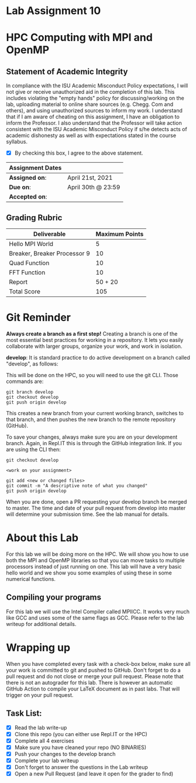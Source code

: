 # Lab Assignment 10
# HPC Computing with MPI and OpenMP

## Statement of Academic Integrity

In compliance with the ISU Academic Misconduct Policy expectations, I will not give or receive unauthorized aid in the completion of this lab.  This includes violating the "empty hands" policy for discussing/working on the lab, uploading material to online share sources (e.g. Chegg. Com and others), and using unauthorized sources to inform my work. I understand that if I am aware of cheating on this assignment, I have an obligation to inform the Professor. I also understand that the Professor will take action consistent with the ISU Academic Misconduct Policy if s/he detects acts of academic dishonesty as well as with expectations stated in the course syllabus.

- [x] By checking this box, I agree to the above statement.

| Assignment Dates | |
| --- | --- |
|**Assigned on**: | April 21st, 2021 |
|**Due on**: | April 30th @ 23:59|
|**Accepted on**: | |


## Grading Rubric

|Deliverable | Maximum Points |
|---|---|
| Hello MPI World| 5 |
| Breaker, Breaker Processor 9 | 10 |
| Quad Function | 10 |
| FFT Function | 10 |
| Report | 50 + 20 |
| Total Score | 105 |


# Git Reminder

**Always create a branch as a first step!** Creating a branch is one of the most essential best practices for working in a repository.  It lets you easily collaborate with larger groups, organize your work, and work in isolation.

**develop**: It is standard practice to do active development on a branch called "develop", as follows:

This will be done on the HPC, so you will need to use the git CLI. Those commands are:

    git branch develop
    git checkout develop
    git push origin develop

This creates a new branch from your current working branch, switches to that branch, and then pushes the new branch to the remote repository (GitHub).

To save your changes, always make sure you are on your development branch. Again, in Repl.IT
this is through the GitHub integration link. If you are using the CLI then:

    git checkout develop

    <work on your assignment>

    git add <new or changed files>
    git commit -m "A descriptive note of what you changed"
    git push origin develop

When you are done, open a PR requesting your develop branch be merged to master.
The time and date of your pull request from develop into master will determine your submission time. See the lab manual for details.

# About this Lab
For this lab we will be doing more on the HPC. We will show you how to use both the MPI and OpenMP libraries so that you can move tasks to multiple processors instead of just running on one. This lab will have a very basic hello world and we show you some examples of using these in some numerical functions.

## Compiling your programs
For this lab we will use the Intel Compiler called MPIICC. It works very much like GCC and uses some of the same flags as GCC. Please refer to the lab writeup for additional details.

# Wrapping up
When you have completed every task with a check-box below, make sure all your work is committed to git and pushed to GitHub. Don't forget to do a pull request and do not close or merge your pull request. Please note that there is not an autograder for this lab. There is however an automatic GitHub Action to compile your LaTeX document as in past labs. That will trigger on your pull request.

## Task List:
- [x] Read the lab write-up
- [x] Clone this repo (you can either use Repl.IT or the HPC)
- [x] Complete all 4 exercises
- [x] Make sure you have cleaned your repo (NO BINARIES)
- [x] Push your changes to the develop branch
- [x] Complete your lab writeup
- [x] Don't forget to answer the questions in the Lab writeup
- [x] Open a new Pull Request (and leave it open for the grader to find)
